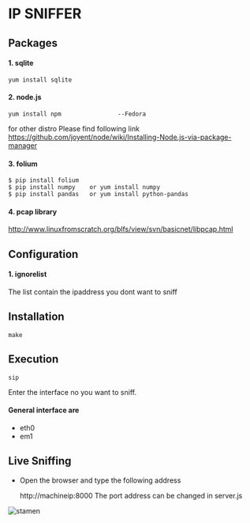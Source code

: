 IP SNIFFER
=============
Packages
--------
#### 1. sqlite

```shell
yum install sqlite
```
#### 2. node.js

```shell
yum install npm                --Fedora
```

   for other distro Please find following link
   https://github.com/joyent/node/wiki/Installing-Node.js-via-package-manager

#### 3. folium
```shell
$ pip install folium
$ pip install numpy    or yum install numpy
$ pip install pandas   or yum install python-pandas
```
#### 4. pcap library
   http://www.linuxfromscratch.org/blfs/view/svn/basicnet/libpcap.html
   
Configuration
-------------
#### 1. ignorelist 

The list contain the ipaddress you dont want to sniff

Installation
-------------
```shell
make
```
Execution
---------
```shell
sip
```
Enter the interface no you want to sniff.
#### General interface are
* eth0
* em1



Live Sniffing
--------------

* Open the browser and type the following address

  http://machineip:8000
  The port address can be changed in server.js
  
![stamen](http://i980.photobucket.com/albums/ae283/pankajr141/sniffmap_zps4120a71a.png)
